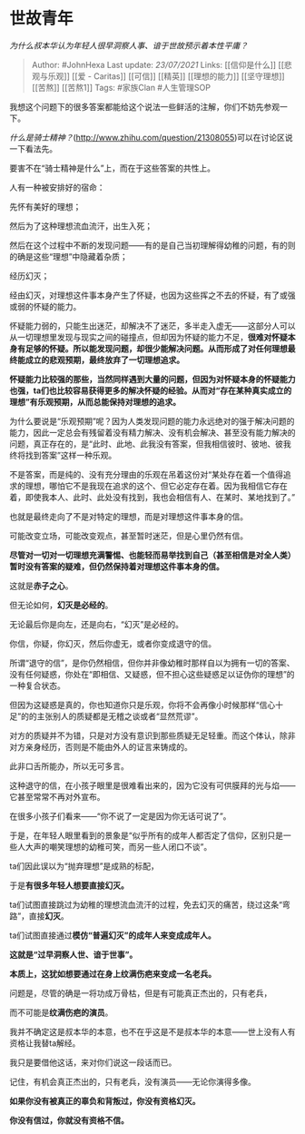 # 世故青年
*为什么叔本华认为年轻人很早洞察人事、谙于世故预示着本性平庸？*

> Author: #JohnHexa
Last update: *23/07/2021* 
Links: [[信仰是什么]] [[悲观与乐观]] [[爱 - Caritas]] [[可信]] [[精英]] [[理想的能力]] [[坚守理想]] [[苦熬]] [[苦熬1]]
Tags:  #家族Clan #人生管理SOP   



我想这个问题下的很多答案都能给这个说法一些鲜活的注解，你们不妨先参观一下。

*什么是骑士精神？*(http://www.zhihu.com/question/21308055)可以在讨论区说一下看法先。

要害不在“骑士精神是什么”上，而在于这些答案的共性上。

人有一种被安排好的宿命：

先怀有美好的理想；

然后为了这种理想流血流汗，出生入死；

然后在这个过程中不断的发现问题——有的是自己当初理解得幼稚的问题，有的则的确是这些“理想”中隐藏着杂质；

经历幻灭；

经由幻灭，对理想这件事本身产生了怀疑，也因为这些挥之不去的怀疑，有了或强或弱的怀疑的能力。

怀疑能力弱的，只能生出迷茫，却解决不了迷茫，多半走入虚无——这部分人可以从一切理想里发现与现实之间的碰撞点，但却因为怀疑的能力不足，**很难对怀疑本身有足够的怀疑。所以能发现问题，却很少能解决问题。从而形成了对任何理想最终能成立的悲观预期，最终放弃了一切理想追求。**

**怀疑能力比较强的那些，当然同样遇到大量的问题，但因为对怀疑本身的怀疑能力也强，ta们也比较容易获得更多的解决怀疑的经验。从而对“存在某种真实成立的理想”有乐观预期，从而总能保持对理想的追求。**

为什么要说是“乐观预期”呢？因为人类发现问题的能力永远绝对的强于解决问题的能力，因此一定总会有残留着没有精力解决、没有机会解决、甚至没有能力解决的问题，真正存在的，是“此时、此地、此我没有答案，但我相信彼时、彼地、彼我终将找到答案”这样一种乐观。

不是答案，而是纯的、没有充分理由的乐观在吊着这份对“某处存在着一个值得追求的理想，哪怕它不是我现在追求的这个、但它必定存在着。因为我相信它存在着，即使我本人、此时、此处没有找到，我也会相信有人、在某时、某地找到了。”

也就是最终走向了不是对特定的理想，而是对理想这件事本身的信。

可能改变立场，可能改变观点，甚至暂时迷茫，但是心里仍然有信。

**尽管对一切对一切理想充满警惕、也能轻而易举找到自己（甚至相信是对全人类）暂时没有答案的疑难，但仍然保持着对理想这件事本身的信。**

这就是**赤子之心**。

但无论如何，**幻灭是必经的**。

无论最后你是向左，还是向右，“幻灭”是必经的。

你信，你疑，你幻灭，然后你虚无，或者你变成退守的信。

所谓“退守的信”，是你仍然相信，但你并非像幼稚时那样自以为拥有一切的答案、没有任何疑惑，你处在“即相信、又疑惑，但不担心这些疑惑足以证伪你的理想”的一种复合状态。

但因为这疑惑是真的，你也知道你只是乐观，你将不会再像小时候那样“信心十足”的的主张别人的质疑都是无稽之谈或者“显然荒谬”。

对方的质疑并不为错，只是对方没有意识到那些质疑无足轻重。而这个体认，除非对方亲身经历，否则是不能由外人的证言来铸成的。

此非口舌所能办，所以无可多言。

这种退守的信，在小孩子眼里是很难看出来的，因为它没有可供膜拜的光与焰——它甚至常常不再对外宣布。

在很多小孩子们看来——“你不说了一定是因为你无话可说了”。

于是，在年轻人眼里看到的景象是“似乎所有的成年人都否定了信仰，区别只是一些人大声的嘲笑理想的幼稚可笑，而另一些人闭口不谈”。

ta们因此误以为“抛弃理想”是成熟的标配，

于是**有很多年轻人想要直接幻灭。**

ta们试图直接跳过为幼稚的理想流血流汗的过程，免去幻灭的痛苦，绕过这条“弯路”，直接**幻灭**。

ta们试图直接通过**模仿“普遍幻灭”的成年人来变成成年人。**

**这就是“过早洞察人世、谙于世事”。**

**本质上，这犹如想要通过在身上纹满伤疤来变成一名老兵。**

问题是，尽管的确是一将功成万骨枯，但是有可能真正杰出的，只有老兵，

而不可能是**纹满伤疤的演员**。

  


我并不确定这是叔本华的本意，也不在乎这是不是叔本华的本意——世上没有人有资格让我替ta解经。

我只是要借他这话，来对你们说这一段话而已。

  


记住，有机会真正杰出的，只有老兵，没有演员——无论你演得多像。

**如果你没有被真正的辜负和背叛过，你没有资格幻灭。**

**你没有信过，你就没有资格不信。**



